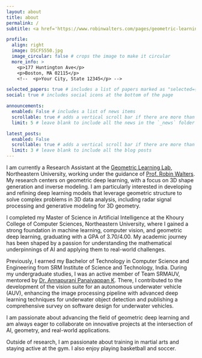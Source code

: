 ```yaml
---
layout: about
title: about
permalink: /
subtitle: <a href='https://www.robinwalters.com/pages/geometric-learning-lab.html'>Geometric Learning Lab</a>

profile:
  align: right
  image: DSCF5550.jpg
  image_circular: false # crops the image to make it circular
  more_info: >
    <p>177 Huntington Ave</p>
    <p>Boston, MA 02115</p>
    <!--  <p>Your City, State 12345</p> -->

selected_papers: true # includes a list of papers marked as "selected={true}"
social: true # includes social icons at the bottom of the page

announcements:
  enabled: False # includes a list of news items
  scrollable: true # adds a vertical scroll bar if there are more than 3 news items
  limit: 5 # leave blank to include all the news in the `_news` folder

latest_posts:
  enabled: False
  scrollable: true # adds a vertical scroll bar if there are more than 3 new posts items
  limit: 3 # leave blank to include all the blog posts
---
```


I am currently a Research Assistant at the <a href="https://www.robinwalters.com/pages/geometric-learning-lab.html">Geometric Learning Lab</a>, Northeastern University, working under the guidance of <a href="https://www.robinwalters.com/">Prof. Robin Walters</a>. My research centers on geometric deep learning, with a focus on 3D shape generation and inverse modeling. I am particularly interested in developing and refining deep learning models that leverage geometric structure to solve complex problems in 3D data analysis, including radar signal processing and generative modeling for 3D geometry.

I completed my Master of Science in Artificial Intelligence at the Khoury College of Computer Sciences, Northeastern University, where I gained a strong foundation in machine learning, computer vision, and geometric deep learning, graduating with a GPA of 3.70/4.00. My academic journey has been shaped by a passion for understanding the mathematical underpinnings of AI and applying them to real-world challenges.

Previously, I earned my Bachelor of Technology in Computer Science and Engineering from SRM Institute of Science and Technology, India. During my undergraduate studies, I was an active member of Team SRMAUV, mentored by <a href="https://www.srmist.edu.in/faculty/dr-annapurani-panaiyappan-k/">Dr. Annapurani Panaiyappan K</a>. There, I contributed to the development of the vision suite for an autonomous underwater vehicle (AUV), enhancing the image processing pipeline with advanced deep learning techniques for underwater object detection and publishing a comprehensive survey on software design for underwater vehicles.

I am passionate about advancing the field of geometric deep learning and am always eager to collaborate on innovative projects at the intersection of AI, geometry, and real-world applications.

Outside of research, I am passionate about training in martial arts and staying active at the gym. I also enjoy playing basketball and soccer.
